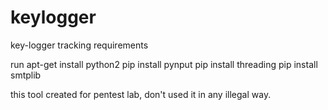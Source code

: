 # keylogger
key-logger tracking
requirements

run 
apt-get install python2 
pip install pynput 
pip install threading
pip install smtplib

this tool created for pentest lab, don't used it in any illegal way.
